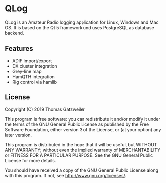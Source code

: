 # QLog

QLog is an Amateur Radio logging application for Linux, Windows and Mac OS. It
is based on the Qt 5 framework und uses PostgreSQL as database backend.

## Features

- ADIF import/export
- DX cluster integration
- Grey-line map
- HamQTH integration
- Rig control via hamlib

## License

Copyright (C) 2019  Thomas Gatzweiler

This program is free software: you can redistribute it and/or modify
it under the terms of the GNU General Public License as published by
the Free Software Foundation, either version 3 of the License, or
(at your option) any later version.

This program is distributed in the hope that it will be useful,
but WITHOUT ANY WARRANTY; without even the implied warranty of
MERCHANTABILITY or FITNESS FOR A PARTICULAR PURPOSE.  See the
GNU General Public License for more details.

You should have received a copy of the GNU General Public License
along with this program.  If not, see <http://www.gnu.org/licenses/>.
